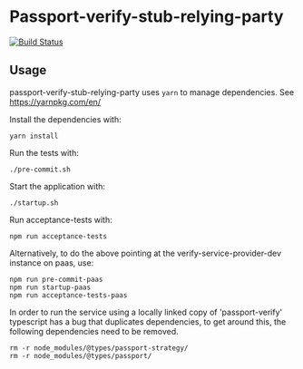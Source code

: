 Passport-verify-stub-relying-party
==================================

[![Build Status](https://travis-ci.org/alphagov/passport-verify-stub-relying-party.svg?branch=master)](https://travis-ci.org/alphagov/passport-verify-stub-relying-party)

Usage
-----

passport-verify-stub-relying-party uses `yarn` to manage dependencies. See https://yarnpkg.com/en/

Install the dependencies with:

```
yarn install
```

Run the tests with:

```
./pre-commit.sh
```

Start the application with:

```
./startup.sh
```

Run acceptance-tests with:

```
npm run acceptance-tests
```

Alternatively, to do the above pointing at the verify-service-provider-dev instance on paas, use:

```
npm run pre-commit-paas
npm run startup-paas
npm run acceptance-tests-paas
```

In order to run the service using a locally linked copy of 'passport-verify' typescript has a bug that duplicates 
dependencies, to get around this, the following dependencies need to be removed.

```
rm -r node_modules/@types/passport-strategy/
rm -r node_modules/@types/passport/
```
